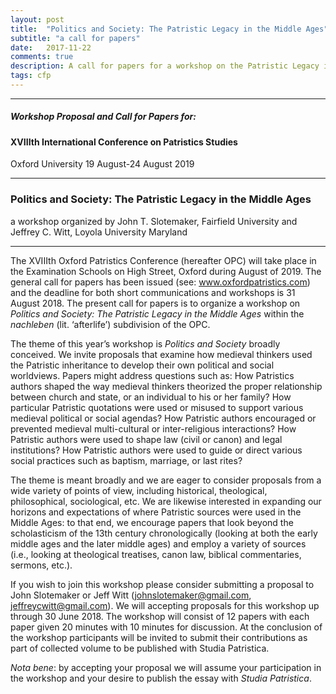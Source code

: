 ```yaml
---
layout: post
title:  "Politics and Society: The Patristic Legacy in the Middle Ages"
subtitle: "a call for papers"
date:   2017-11-22
comments: true
description: A call for papers for a workshop on the Patristic Legacy in the Middle Ages.
tags: cfp
---
```


<hr/>

##### Workshop Proposal and Call for Papers for:

#### XVIIIth International Conference on Patristics Studies
Oxford University
19 August-24 August 2019

<hr/>

### Politics and Society: The Patristic Legacy in the Middle Ages

a workshop organized by John T. Slotemaker, Fairfield University and Jeffrey C. Witt, Loyola University Maryland

<hr/>

The XVIIIth Oxford Patristics Conference (hereafter OPC) will take place in the Examination Schools on High Street, Oxford during August of 2019. The general call for papers has been issued (see: www.oxfordpatristics.com) and the deadline for both short communications and workshops is 31 August 2018. The present call for papers is to organize a workshop on *Politics and Society: The Patristic Legacy in the Middle Ages* within the *nachleben* (lit. ‘afterlife’) subdivision of the OPC.

The theme of this year’s workshop is *Politics and Society* broadly conceived. We invite proposals that examine how medieval thinkers used the Patristic inheritance to develop their own political and social worldviews. Papers might address questions such as: How Patristics authors shaped the way medieval thinkers theorized the proper relationship between church and state, or an individual to his or her family? How particular Patristic quotations were used or misused to support various medieval political or social agendas? How Patristic authors encouraged or prevented medieval multi-cultural or inter-religious interactions? How Patristic authors were used to shape law (civil or canon) and legal institutions? How Patristic authors were used to guide or direct various social practices such as baptism, marriage, or last rites?

The theme is meant broadly and we are eager to consider proposals from a wide variety of points of view, including historical, theological, philosophical, sociological, etc. We are likewise interested in expanding our horizons and expectations of where Patristic sources were used in the Middle Ages: to that end, we encourage papers that look beyond the scholasticism of the 13th century chronologically (looking at both the early middle ages and the later middle ages) and employ a variety of sources (i.e., looking at theological treatises, canon law, biblical commentaries, sermons, etc.).

If you wish to join this workshop please consider submitting a proposal to John Slotemaker or Jeff Witt (<johnslotemaker@gmail.com>, <jeffreycwitt@gmail.com>). We will accepting proposals for this workshop up through 30 June 2018. The workshop will consist of 12 papers with each paper given 20 minutes with 10 minutes for discussion. At the conclusion of the workshop participants will be invited to submit their contributions as part of collected volume to be published with Studia Patristica.

*Nota bene*: by accepting your proposal we will assume your participation in the workshop and your desire to publish the essay with *Studia Patristica*.
